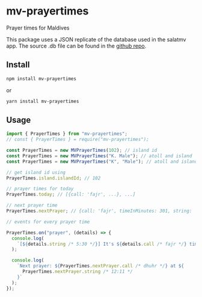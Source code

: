 # mv-prayertimes

Prayer times for Maldives

This package uses a JSON replicate of the database used in the salatmv app. The source .db file can be found in the [github repo](https://github.com/WovenCoast/mv-prayertimes).

## Install

```sh
npm install mv-prayertimes
```

or

```sh
yarn install mv-prayertimes
```

## Usage

```js
import { PrayerTimes } from "mv-prayertimes";
// const { PrayerTimes } = require("mv-prayertimes");

const PrayerTimes = new MVPrayerTimes(102); // island id
const PrayerTimes = new MVPrayerTimes("K. Male"); // atoll and island
const PrayerTimes = new MVPrayerTimes("K", "Male"); // atoll and island

// get island id using
PrayerTimes.island.islandId; // 102

// prayer times for today
PrayerTimes.today; // [{call: 'fajr', ...}, ...]

// next prayer time
PrayerTimes.nextPrayer; // {call: 'fajr', timeInMinutes: 301, string: '' ...}

// events for every prayer time

PrayerTimes.on("prayer", (details) => {
  console.log(
    `[${details.string /* 5:30 */}] It's ${details.call /* fajr */} time!`
  );

  console.log(
    `Next prayer: ${PrayerTimes.nextPrayer.call /* dhuhr */} at ${
      PrayerTimes.nextPrayer.string /* 12:11 */
    }`
  );
});
```
